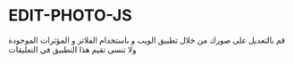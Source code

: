 # EDIT-PHOTO-JS
قم بالتعديل على صورك من خلال تطبيق الويب و باستخدام الفلاتر و المؤثرات الموجودة  ولا تنسى تقيم هذا التطبيق في التعليقات 

